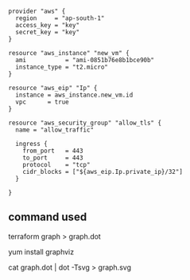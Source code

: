 
~~~ 

provider "aws" {
  region     = "ap-south-1"
  access_key = "key"
  secret_key = "key"
}

resource "aws_instance" "new_vm" {
  ami           = "ami-0851b76e8b1bce90b"
  instance_type = "t2.micro"
}

resource "aws_eip" "Ip" {
  instance = aws_instance.new_vm.id
  vpc      = true
}

resource "aws_security_group" "allow_tls" {
  name = "allow_traffic"

  ingress {
    from_port   = 443
    to_port     = 443
    protocol    = "tcp"
    cidr_blocks = ["${aws_eip.Ip.private_ip}/32"]
  }

}
~~~ 

## command used 
terraform graph > graph.dot

yum install graphviz

cat graph.dot | dot -Tsvg > graph.svg
